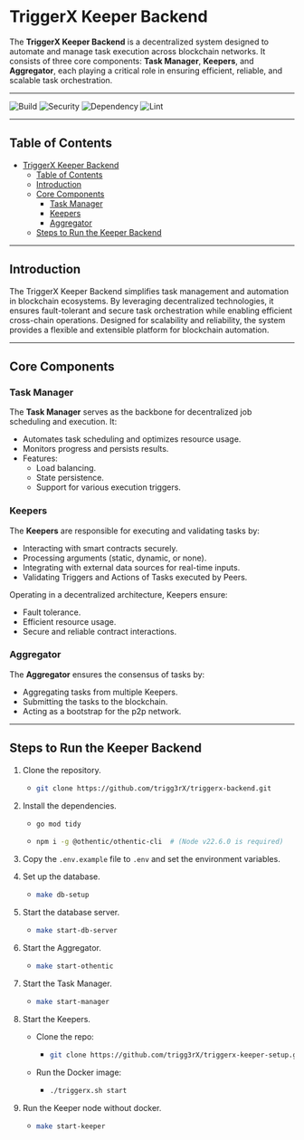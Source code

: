 # TriggerX Keeper Backend

The **TriggerX Keeper Backend** is a decentralized system designed to automate and manage task execution across blockchain networks. It consists of three core components: **Task Manager**, **Keepers**, and **Aggregator**, each playing a critical role in ensuring efficient, reliable, and scalable task orchestration.

---

<!-- ![Tests](https://github.com/trigg3rX/triggerx-backend/actions/workflows/tests.yml/badge.svg) -->
![Build](https://github.com/trigg3rX/triggerx-backend/actions/workflows/build.yml/badge.svg)
![Security](https://github.com/trigg3rX/triggerx-backend/actions/workflows/security.yml/badge.svg)
![Dependency](https://github.com/trigg3rX/triggerx-backend/actions/workflows/dependency.yml/badge.svg)
![Lint](https://github.com/trigg3rX/triggerx-backend/actions/workflows/go_lint.yml/badge.svg)

---

## Table of Contents

- [TriggerX Keeper Backend](#triggerx-keeper-backend)
  - [Table of Contents](#table-of-contents)
  - [Introduction](#introduction)
  - [Core Components](#core-components)
    - [Task Manager](#task-manager)
    - [Keepers](#keepers)
    - [Aggregator](#aggregator)
  - [Steps to Run the Keeper Backend](#steps-to-run-the-keeper-backend)

---

## Introduction

The TriggerX Keeper Backend simplifies task management and automation in blockchain ecosystems. By leveraging decentralized technologies, it ensures fault-tolerant and secure task orchestration while enabling efficient cross-chain operations. Designed for scalability and reliability, the system provides a flexible and extensible platform for blockchain automation.

---

## Core Components

### Task Manager

The **Task Manager** serves as the backbone for decentralized job scheduling and execution. It:
- Automates task scheduling and optimizes resource usage.
- Monitors progress and persists results.
- Features:
  - Load balancing.
  - State persistence.
  - Support for various execution triggers.
  
### Keepers

The **Keepers** are responsible for executing and validating tasks by:
- Interacting with smart contracts securely.
- Processing arguments (static, dynamic, or none).
- Integrating with external data sources for real-time inputs.
- Validating Triggers and Actions of Tasks executed by Peers.

Operating in a decentralized architecture, Keepers ensure:
- Fault tolerance.
- Efficient resource usage.
- Secure and reliable contract interactions.

### Aggregator

The **Aggregator** ensures the consensus of tasks by:
- Aggregating tasks from multiple Keepers.
- Submitting the tasks to the blockchain.
- Acting as a bootstrap for the p2p network.

---

## Steps to Run the Keeper Backend

1. Clone the repository.
     - ```sh
       git clone https://github.com/trigg3rX/triggerx-backend.git
       ```
2. Install the dependencies.
     - ```sh
       go mod tidy
       ```
     - ```sh
       npm i -g @othentic/othentic-cli  # (Node v22.6.0 is required)
       ```
3. Copy the `.env.example` file to `.env` and set the environment variables.

4. Set up the database.
   - ```sh
     make db-setup
     ```

5. Start the database server.
   - ```sh
     make start-db-server
     ```

6. Start the Aggregator.
   - ```sh
     make start-othentic
     ```

7. Start the Task Manager.
   - ```sh
     make start-manager
     ```

7. Start the Keepers.
   - Clone the repo:
     - ```sh
       git clone https://github.com/trigg3rX/triggerx-keeper-setup.git
       ```
   - Run the Docker image:
     - ```sh
       ./triggerx.sh start
       ```

8. Run the Keeper node without docker.
   - ```sh
     make start-keeper
     ```

